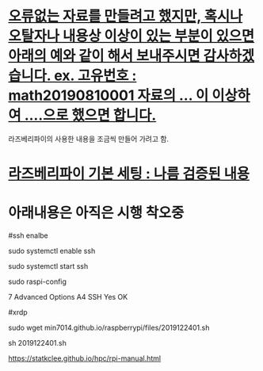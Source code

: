 # [오류없는 자료를 만들려고 했지만, 혹시나 오탈자나 내용상 이상이 있는 부분이 있으면 아래의 예와 같이 해서 보내주시면 감사하겠습니다. ex. 고유번호 : math20190810001 자료의 ... 이 이상하여 ....으로 했으면 합니다.](https://open.kakao.com/o/s3m08dTb) 




라즈베리파이의 사용한 내용을 조금씩 만들어 가려고 함.

# [라즈베리파이 기본 세팅 : 나름 검증된 내용](./files/2020010202.md) 

# 아래내용은 아직은 시행 착오중


#ssh enalbe

sudo systemctl enable ssh

sudo systemctl start ssh

sudo raspi-config

7 Advanced Options 
A4 SSH
Yes
OK

#xrdp

sudo wget min7014.github.io/raspberrypi/files/2019122401.sh 

sh 2019122401.sh 



https://statkclee.github.io/hpc/rpi-manual.html
